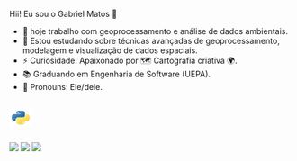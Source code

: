 Hii! Eu sou o Gabriel Matos 👋

- 🔭 hoje trabalho com geoprocessamento e análise de dados ambientais. 
- 🌱 Estou estudando sobre técnicas avançadas de geoprocessamento, modelagem e visualização de dados espaciais.
- ⚡ Curiosidade: Apaixonado por 🗺️ Cartografia criativa 🌍.
- 📚 Graduando em Engenharia de Software (UEPA).
- 🙂 Pronouns: Ele/dele.

<div style="display: inline_block"><br>
  <img align="center" alt="Matos-Python" height="30" width="40" src="https://raw.githubusercontent.com/devicons/devicon/master/icons/python/python-original.svg">
</div>

 ## 
 
<div> 
  <a href="https://instagram.com/envmapart" target="_blank"><img src="https://img.shields.io/badge/-Instagram-%23E4405F?style=for-the-badge&logo=instagram&logoColor=white" target="_blank"></a>
  <a href = "matoimatos@gmail.com"><img src="https://img.shields.io/badge/-Gmail-%23333?style=for-the-badge&logo=gmail&logoColor=white" target="_blank"></a>
  <a href="https://www.linkedin.com/in/gabrielmatoss" target="_blank"><img src="https://img.shields.io/badge/-LinkedIn-%230077B5?style=for-the-badge&logo=linkedin&logoColor=white" target="_blank"></a> 
